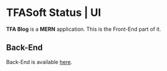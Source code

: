# TFASoft Status | UI

**TFA Blog** is a **MERN** application. This is the Front-End part of it.

## Back-End

Back-End is available [here](https://github.com/tfasoft/status-api).
